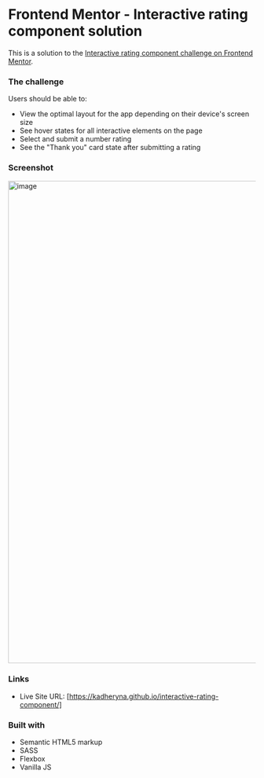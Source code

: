 # Frontend Mentor - Interactive rating component solution

This is a solution to the [Interactive rating component challenge on Frontend Mentor](https://www.frontendmentor.io/challenges/interactive-rating-component-koxpeBUmI).

### The challenge

Users should be able to:

- View the optimal layout for the app depending on their device's screen size
- See hover states for all interactive elements on the page
- Select and submit a number rating
- See the "Thank you" card state after submitting a rating

### Screenshot

<img width="982" alt="image" src="https://user-images.githubusercontent.com/72280779/165379453-48064176-ff86-49ba-b350-4d1456bc94ea.png">


### Links

- Live Site URL: [https://kadheryna.github.io/interactive-rating-component/]

### Built with

- Semantic HTML5 markup
- SASS
- Flexbox
- Vanilla JS
